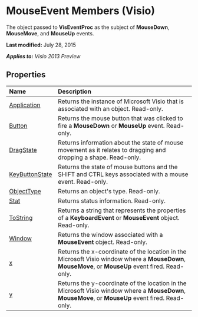 
# MouseEvent Members (Visio)
The object passed to  **VisEventProc** as the subject of **MouseDown**,  **MouseMove**, and  **MouseUp** events.

 **Last modified:** July 28, 2015

 _**Applies to:** Visio 2013 Preview_

## Properties



|**Name**|**Description**|
|:-----|:-----|
| [Application](9e1ddf36-4b47-b697-1dd5-914a0442113d.md)|Returns the instance of Microsoft Visio that is associated with an object. Read-only.|
| [Button](e89c51a3-52f5-348c-e3de-2b2459701bfb.md)|Returns the mouse button that was clicked to fire a  **MouseDown** or **MouseUp** event. Read-only.|
| [DragState](958fa39f-5ca4-3911-72f5-2bea3c1ded48.md)|Returns information about the state of mouse movement as it relates to dragging and dropping a shape. Read-only.|
| [KeyButtonState](d4a408af-38a4-6e3f-3dfc-6ebf342c6bb1.md)|Returns the state of mouse buttons and the SHIFT and CTRL keys associated with a mouse event. Read-only.|
| [ObjectType](8d235035-5249-6516-14d3-d36f8fa2cd8c.md)|Returns an object's type. Read-only.|
| [Stat](2feb8369-ad91-a5c2-af0b-936002ec732b.md)|Returns status information. Read-only.|
| [ToString](c3f8aef5-dcc5-8b73-fe3b-61f2ff118693.md)|Returns a string that represents the properties of a  **KeyboardEvent** or **MouseEvent** object. Read-only.|
| [Window](8935d013-26d4-c6a6-805e-6606444d1d1e.md)|Returns the window associated with a  **MouseEvent** object. Read-only.|
| [x](baf35c3b-8548-68e0-733c-5a8385c42ebc.md)|Returns the x-coordinate of the location in the Microsoft Visio window where a  **MouseDown**, **MouseMove**, or  **MouseUp** event fired. Read-only.|
| [y](2eaf72ab-7a49-dd27-44a6-9ba90d6e73a8.md)|Returns the y-coordinate of the location in the Microsoft Visio window where a  **MouseDown**,  **MouseMove**, or  **MouseUp** event fired. Read-only.|
